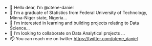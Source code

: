 - 👋 Hello dear, I’m @otene-daniel
- 🌱 I’m a graduate of Statistics from Federal University of Technology, Minna-Niger state, Nigeria...
- 👀 I’m interested in learning and building projects relating to Data Science...
- 💞️ I’m looking to collaborate on Data Analytical projects ...
- 📫 You can reach me on twitter https://twitter.com/otene_daniel

<!---
otene-daniel/otene-daniel is a ✨ special ✨ repository because its `README.md` (this file) appears on your GitHub profile.
You can click the Preview link to take a look at your changes.
--->
